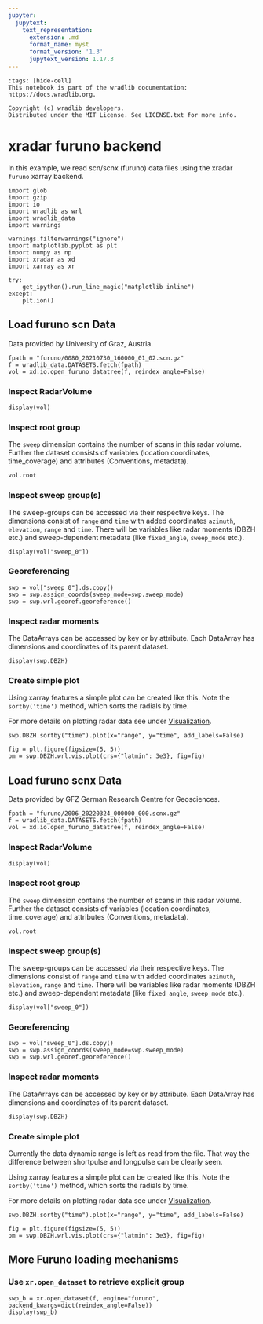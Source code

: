 ```yaml
---
jupyter:
  jupytext:
    text_representation:
      extension: .md
      format_name: myst
      format_version: '1.3'
      jupytext_version: 1.17.3
---
```


```{raw-cell}
:tags: [hide-cell]
This notebook is part of the wradlib documentation: https://docs.wradlib.org.

Copyright (c) wradlib developers.
Distributed under the MIT License. See LICENSE.txt for more info.
```

# xradar furuno backend

In this example, we read scn/scnx (furuno) data files using the xradar `furuno` xarray backend.

```{code-cell} python
import glob
import gzip
import io
import wradlib as wrl
import wradlib_data
import warnings

warnings.filterwarnings("ignore")
import matplotlib.pyplot as plt
import numpy as np
import xradar as xd
import xarray as xr

try:
    get_ipython().run_line_magic("matplotlib inline")
except:
    plt.ion()
```

## Load furuno scn Data

Data provided by University of Graz, Austria.

```{code-cell} python
fpath = "furuno/0080_20210730_160000_01_02.scn.gz"
f = wradlib_data.DATASETS.fetch(fpath)
vol = xd.io.open_furuno_datatree(f, reindex_angle=False)
```

### Inspect RadarVolume

```{code-cell} python
display(vol)
```

### Inspect root group

The `sweep` dimension contains the number of scans in this radar volume. Further the dataset consists of variables (location coordinates, time_coverage) and attributes (Conventions, metadata).

```{code-cell} python
vol.root
```

### Inspect sweep group(s)

The sweep-groups can be accessed via their respective keys. The dimensions consist of `range` and `time` with added coordinates `azimuth`, `elevation`, `range` and `time`. There will be variables like radar moments (DBZH etc.) and sweep-dependent metadata (like `fixed_angle`, `sweep_mode` etc.).

```{code-cell} python
display(vol["sweep_0"])
```

### Georeferencing

```{code-cell} python
swp = vol["sweep_0"].ds.copy()
swp = swp.assign_coords(sweep_mode=swp.sweep_mode)
swp = swp.wrl.georef.georeference()
```

### Inspect radar moments

The DataArrays can be accessed by key or by attribute. Each DataArray has dimensions and coordinates of its parent dataset.

```{code-cell} python
display(swp.DBZH)
```

### Create simple plot

Using xarray features a simple plot can be created like this. Note the `sortby('time')` method, which sorts the radials by time.

For more details on plotting radar data see under [Visualization](../../visualisation/plotting).

```{code-cell} python
swp.DBZH.sortby("time").plot(x="range", y="time", add_labels=False)
```

```{code-cell} python
fig = plt.figure(figsize=(5, 5))
pm = swp.DBZH.wrl.vis.plot(crs={"latmin": 3e3}, fig=fig)
```

## Load furuno scnx Data

Data provided by GFZ German Research Centre for Geosciences.

```{code-cell} python
fpath = "furuno/2006_20220324_000000_000.scnx.gz"
f = wradlib_data.DATASETS.fetch(fpath)
vol = xd.io.open_furuno_datatree(f, reindex_angle=False)
```

### Inspect RadarVolume

```{code-cell} python
display(vol)
```

### Inspect root group

The `sweep` dimension contains the number of scans in this radar volume. Further the dataset consists of variables (location coordinates, time_coverage) and attributes (Conventions, metadata).

```{code-cell} python
vol.root
```

### Inspect sweep group(s)

The sweep-groups can be accessed via their respective keys. The dimensions consist of `range` and `time` with added coordinates `azimuth`, `elevation`, `range` and `time`. There will be variables like radar moments (DBZH etc.) and sweep-dependent metadata (like `fixed_angle`, `sweep_mode` etc.).

```{code-cell} python
display(vol["sweep_0"])
```

### Georeferencing

```{code-cell} python
swp = vol["sweep_0"].ds.copy()
swp = swp.assign_coords(sweep_mode=swp.sweep_mode)
swp = swp.wrl.georef.georeference()
```

### Inspect radar moments

The DataArrays can be accessed by key or by attribute. Each DataArray has dimensions and coordinates of its parent dataset.

```{code-cell} python
display(swp.DBZH)
```

### Create simple plot

Currently the data dynamic range is left as read from the file. That way the difference between shortpulse and longpulse can be clearly seen.

Using xarray features a simple plot can be created like this. Note the `sortby('time')` method, which sorts the radials by time.

For more details on plotting radar data see under [Visualization](../../visualisation/plotting).

```{code-cell} python
swp.DBZH.sortby("time").plot(x="range", y="time", add_labels=False)
```

```{code-cell} python
fig = plt.figure(figsize=(5, 5))
pm = swp.DBZH.wrl.vis.plot(crs={"latmin": 3e3}, fig=fig)
```

## More Furuno loading mechanisms


### Use `xr.open_dataset` to retrieve explicit group

```{code-cell} python
swp_b = xr.open_dataset(f, engine="furuno", backend_kwargs=dict(reindex_angle=False))
display(swp_b)
```
